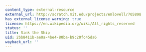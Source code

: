 ```yaml
---
content_type: external-resource
external_url: http://scratch.mit.edu/projects/emlovell/705898
has_external_license_warning: true
license: https://en.wikipedia.org/wiki/All_rights_reserved
status: ''
title: Sink the Ship
uid: 2bb8411b-ae0a-4be4-80ba-b9c20fc45da6
wayback_url: ''
---
```

